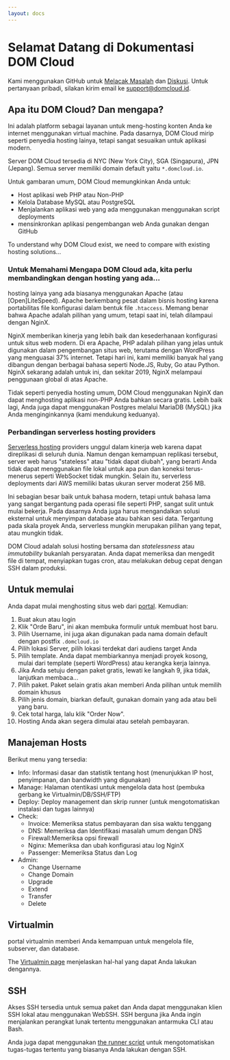 ```yaml
---
layout: docs
---
```


# Selamat Datang di Dokumentasi DOM Cloud

Kami menggunakan GitHub untuk [Melacak Masalah](https://github.com/domcloud/domcloud-io/issues) dan [Diskusi](https://github.com/domcloud/domcloud-io/discussions). Untuk pertanyaan pribadi, silakan kirim email ke [support@domcloud.id](mailto:support@domcloud.id).

## Apa itu DOM Cloud? Dan mengapa?

Ini adalah platform sebagai layanan untuk meng-hosting konten Anda ke internet menggunakan virtual machine. Pada dasarnya, DOM Cloud mirip seperti penyedia hosting lainya, tetapi sangat sesuaikan untuk aplikasi modern.

Server DOM Cloud tersedia di NYC (New York City), SGA (Singapura), JPN (Jepang). Semua server memiliki domain default yaitu `*.domcloud.io`.

Untuk gambaran umum, DOM Cloud memungkinkan Anda untuk:

- Host aplikasi web PHP atau Non-PHP
- Kelola Database MySQL atau PostgreSQL
- Menjalankan aplikasi web yang ada menggunakan menggunakan script deployments
- mensinkronkan aplikasi pengembangan web Anda gunakan dengan GitHub

To understand why DOM Cloud exist, we need to compare with existing hosting solutions...

### Untuk Memahami Mengapa DOM Cloud ada, kita perlu membandingkan dengan hosting yang ada...

hosting lainya yang ada biasanya menggunakan Apache (atau \[Open\]LiteSpeed). Apache berkembang pesat dalam bisnis hosting karena portabilitas file konfigurasi dalam bentuk file `.htaccess`. Memang benar bahwa Apache adalah pilihan yang umum, tetapi saat ini, telah dilampaui dengan NginX.

NginX memberikan kinerja yang lebih baik dan kesederhanaan konfigurasi untuk situs web modern. Di era Apache, PHP adalah pilihan yang jelas untuk digunakan dalam pengembangan situs web, terutama dengan WordPress yang menguasai 37% internet. Tetapi hari ini, kami memiliki banyak hal yang dibangun dengan berbagai bahasa seperti Node.JS, Ruby, Go atau Python. NginX sekarang adalah untuk ini, dan sekitar 2019, NginX melampaui penggunaan global di atas Apache.

Tidak seperti penyedia hosting umum, DOM Cloud menggunakan NginX dan dapat menghosting aplikasi non-PHP Anda bahkan secara gratis. Lebih baik lagi, Anda juga dapat menggunakan Postgres melalui MariaDB (MySQL) jika Anda menginginkannya (kami mendukung keduanya).

### Perbandingan serverless hosting providers

[Serverless hosting](https://en.wikipedia.org/wiki/Serverless_computing) providers unggul dalam kinerja web karena dapat direplikasi di seluruh dunia. Namun dengan kemampuan replikasi tersebut, server web harus "stateless" atau "tidak dapat diubah", yang berarti Anda tidak dapat menggunakan file lokal untuk apa pun dan koneksi terus-menerus seperti WebSocket tidak mungkin. Selain itu, serverless deployments dari AWS memiliki batas ukuran server moderat 256 MB.

Ini sebagian besar baik untuk bahasa modern, tetapi untuk bahasa lama yang sangat bergantung pada operasi file seperti PHP, sangat sulit untuk mulai bekerja. Pada dasarnya Anda juga harus mengandalkan solusi eksternal untuk menyimpan database atau bahkan sesi data. Tergantung pada skala proyek Anda, serverless mungkin merupakan pilihan yang tepat, atau mungkin tidak.

DOM Cloud adalah solusi hosting bersama dan _statelessness_ atau _immutability_ bukanlah persyaratan. Anda dapat memeriksa dan mengedit file di tempat, menyiapkan tugas cron, atau melakukan debug cepat dengan SSH dalam produksi.

## Untuk memulai

Anda dapat mulai menghosting situs web dari [portal](https://portal.domcloud.id/en/login). Kemudian:

1. Buat akun atau login
2. Klik "Orde Baru", ini akan membuka formulir untuk membuat host baru.
3. Pilih Username, ini juga akan digunakan pada nama domain default dengan postfix `.domcloud.io`
4. Pilih lokasi Server, pilih lokasi terdekat dari audiens target Anda
5. Pilih template. Anda dapat membiarkannya menjadi proyek kosong, mulai dari template (seperti WordPress) atau kerangka kerja lainnya.
6. Jika Anda setuju dengan paket gratis, lewati ke langkah 9, jika tidak, lanjutkan membaca...
7. Pilih paket. Paket selain gratis akan memberi Anda pilihan untuk memilih domain khusus
8. Pilih jenis domain, biarkan default, gunakan domain yang ada atau beli yang baru.
9. Cek total harga, lalu klik "Order Now".
10. Hosting Anda akan segera dimulai atau setelah pembayaran.

## Manajeman Hosts

Berikut menu yang tersedia:

- Info: Informasi dasar dan statistik tentang host (menunjukkan IP host, penyimpanan, dan bandwidth yang digunakan)
- Manage: Halaman otentikasi untuk mengelola data host (pembuka gerbang ke Virtualmin/DB/SSH/FTP)
- Deploy: Deploy management dan skrip runner (untuk mengotomatiskan instalasi dan tugas lainnya)
- Check:
  - Invoice: Memeriksa status pembayaran dan sisa waktu tenggang
  - DNS: Memeriksa dan Identifikasi masalah umum dengan DNS
  - Firewall:Memeriksa opsi firewall
  - Nginx: Memeriksa dan ubah konfigurasi atau log NginX
  - Passenger: Memeriksa Status dan Log
- Admin:
  - Change Username
  - Change Domain
  - Upgrade
  - Extend
  - Transfer
  - Delete

## Virtualmin

portal virtualmin memberi Anda kemampuan untuk mengelola file, subserver, dan database.

The [Virtualmin page](/docs/virtualmin) menjelaskan hal-hal yang dapat Anda lakukan dengannya.

## SSH

Akses SSH tersedia untuk semua paket dan Anda dapat menggunakan klien SSH lokal atau menggunakan WebSSH. SSH berguna jika Anda ingin menjalankan perangkat lunak tertentu menggunakan antarmuka CLI atau Bash.

Anda juga dapat menggunakan [the runner script](/docs/runner) untuk mengotomatiskan tugas-tugas tertentu yang biasanya Anda lakukan dengan SSH.
